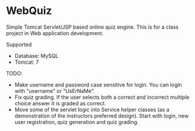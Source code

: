 WebQuiz
=======

Simple Tomcat Servlet/JSP based online quiz engine. This is for a class project in Web application development.

Supported
* Database: MySQL
* Tomcat: 7

TODO:
* Make username and password case sensitive for login. You can login with "username" or "UsErNaMe".
* Fix quiz grading. If the user selects both a correct and incorrect multiple choice answer it is graded as correct.
* Move some of the servlet logic into Service helper classes (as a demonstration of the instructors preferred design). Start with login, new user registration, quiz generation and quiz grading.
